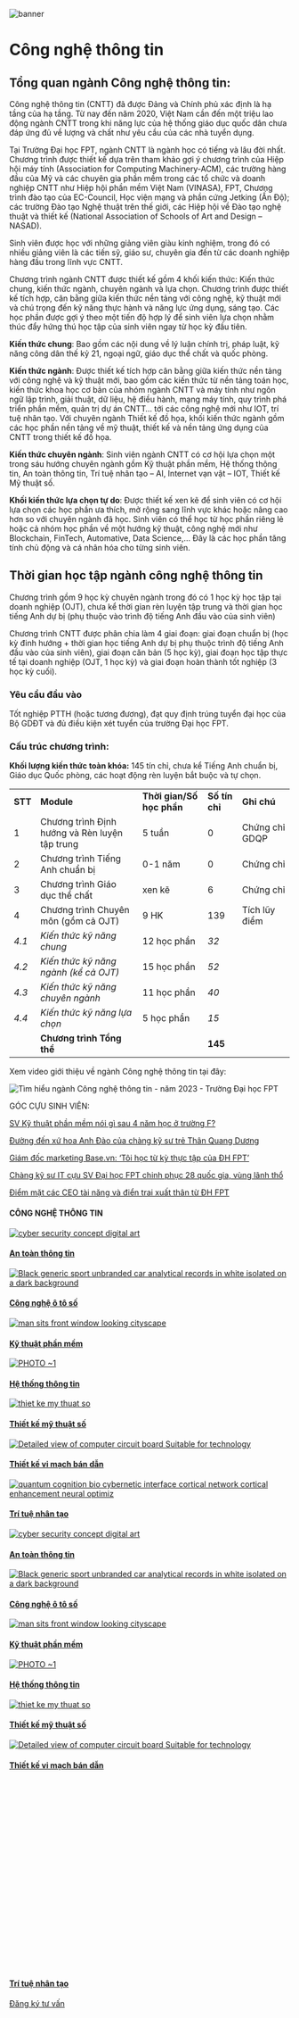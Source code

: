 ![banner](https://daihoc.fpt.edu.vn/wp-content/uploads/2025/01/header-2024-png.avif)

# Công nghệ thông tin

## **Tổng quan ngành Công nghệ thông tin:**

Công nghệ thông tin (CNTT) đã được Đảng và Chính phủ xác định là hạ tầng của hạ tầng. Từ nay đến năm 2020, Việt Nam cần đến một triệu lao động ngành CNTT trong khi năng lực của hệ thống giáo dục quốc dân chưa đáp ứng đủ về lượng và chất như yêu cầu của các nhà tuyển dụng.

Tại Trường Đại học FPT, ngành CNTT là ngành học có tiếng và lâu đời nhất. Chương trình được thiết kế dựa trên tham khảo gợi ý chương trình của Hiệp hội máy tính (Association for Computing Machinery-ACM), các trường hàng đầu của Mỹ và các chuyên gia phần mềm trong các tổ chức và doanh nghiệp CNTT như Hiệp hội phần mềm Việt Nam (VINASA), FPT, Chương trình đào tạo của EC-Council, Học viện mạng và phần cứng Jetking (Ấn Độ); các trường Đào tạo Nghệ thuật trên thế giới, các Hiệp hội về Đào tạo nghệ thuật và thiết kế (National Association of Schools of Art and Design – NASAD).

Sinh viên được học với những giảng viên giàu kinh nghiệm, trong đó có nhiều giảng viên là các tiến sỹ, giáo sư, chuyên gia đến từ các doanh nghiệp hàng đầu trong lĩnh vực CNTT.

Chương trình ngành CNTT được thiết kế gồm 4 khối kiến thức: Kiến thức chung, kiến thức ngành, chuyên ngành và lựa chọn. Chương trình được thiết kế tích hợp, cân bằng giữa kiến thức nền tảng với công nghệ, kỹ thuật mới và chú trọng đến kỹ năng thực hành và năng lực ứng dụng, sáng tạo. Các học phần được gợi ý theo một tiến độ hợp lý để sinh viên lựa chọn nhằm thúc đẩy hứng thú học tập của sinh viên ngay từ học kỳ đầu tiên.

**Kiến thức chung**: Bao gồm các nội dung về lý luận chính trị, pháp luật, kỹ năng công dân thế kỷ 21, ngoại ngữ, giáo dục thể chất và quốc phòng.

**Kiến thức ngành**: Được thiết kế tích hợp cân bằng giữa kiến thức nền tảng với công nghệ và kỹ thuật mới, bao gồm các kiến thức từ nền tảng toán học, kiến thức khoa học cơ bản của nhóm ngành CNTT và máy tính như ngôn ngữ lập trình, giải thuật, dữ liệu, hệ điều hành, mạng máy tính, quy trình phá triển phần mềm, quản trị dự án CNTT… tới các công nghệ mới như IOT, trí tuệ nhân tạo. Với chuyên ngành Thiết kế đồ họa, khối kiến thức ngành gồm các học phần nền tảng về mỹ thuật, thiết kế và nền tảng ứng dụng của CNTT trong thiết kế đồ họa.

**Kiến thức chuyên ngành**: Sinh viên ngành CNTT có cơ hội lựa chọn một trong sáu hướng chuyên ngành gồm Kỹ thuật phần mềm, Hệ thống thông tin, An toàn thông tin, Trí tuệ nhân tạo – AI, Internet vạn vật – IOT, Thiết kế Mỹ thuật số.

**Khối kiến thức lựa chọn tự do**: Được thiết kế xen kẽ để sinh viên có cơ hội lựa chọn các học phần ưa thích, mở rộng sang lĩnh vực khác hoặc nâng cao hơn so với chuyên ngành đã học. Sinh viên có thể học từ học phần riêng lẻ hoặc cả nhóm học phần về một hướng kỹ thuật, công nghệ mới như Blockchain, FinTech, Automative, Data Science,… Đây là các học phần tăng tính chủ động và cá nhân hóa cho từng sinh viên.

## **Thời gian học tập ngành công nghệ thông tin**

Chương trình gồm 9 học kỳ chuyên ngành trong đó có 1 học kỳ học tập tại doanh nghiệp (OJT), chưa kể thời gian rèn luyện tập trung và thời gian học tiếng Anh dự bị (phụ thuộc vào trình độ tiếng Anh đầu vào của sinh viên)

Chương trình CNTT được phân chia làm 4 giai đoạn: giai đoạn chuẩn bị (học kỳ đinh hướng + thời gian học tiếng Anh dự bị phụ thuộc trình độ tiếng Anh đầu vào của sinh viên), giai đoạn căn bản (5 học kỳ), giai đoạn học tập thực tế tại doanh nghiệp (OJT, 1 học kỳ) và giai đoạn hoàn thành tốt nghiệp (3 học kỳ cuối).

### **Yêu cầu đầu vào**

Tốt nghiệp PTTH (hoặc tương đương), đạt quy định trúng tuyển đại học của Bộ GDĐT và đủ điều kiện xét tuyển của trường Đại học FPT.

### **Cấu trúc chương trình:**

**Khối lượng kiến thức toàn khóa:** 145 tín chỉ, chưa kể Tiếng Anh chuẩn bị, Giáo dục Quốc phòng, các hoạt động rèn luyện bắt buộc và tự chọn.

|     |     |     |     |     |
| --- | --- | --- | --- | --- |
| **STT** | **Module** | **Thời gian/Số học** **phần** | **Số tín** **chỉ** | **Ghi chú** |
| 1 | Chương trình Định hướng và Rèn luyện tập trung | 5 tuần | 0 | Chứng chỉ GDQP |
| 2 | Chương trình Tiếng Anh chuẩn bị | 0-1 năm | 0 | Chứng chỉ |
| 3 | Chương trình Giáo dục thể chất | xen kẽ | 6 | Chứng chỉ |
| 4 | Chương trình Chuyên môn (gồm cả OJT) | 9 HK | 139 | Tích lũy điểm |
| _4.1_ | _Kiến thức kỹ năng chung_ | 12 học phần | _32_ |  |
| _4.2_ | _Kiến thức kỹ năng ngành (kể cả OJT)_ | 15 học phần | _52_ |  |
| _4.3_ | _Kiến thức kỹ năng chuyên ngành_ | 11 học phần | _40_ |  |
| _4.4_ | _Kiến thức kỹ năng lựa chọn_ | 5 học phần | _15_ |  |
|  | **Chương trình Tổng thể** |  | **145** |  |

Xem video giới thiệu về ngành Công nghệ thông tin tại đây:

![Tìm hiểu ngành Công nghệ thông tin - năm 2023 - Trường Đại học FPT](https://i.ytimg.com/vi/hWRVroWzjDc/hqdefault.jpg)

GÓC CỰU SINH VIÊN:

[SV Kỹ thuật phần mềm nói gì sau 4 năm học ở trường F?](https://daihoc.fpt.edu.vn/sv-ky-thuat-phan-mem-noi-gi-sau-4-nam-hoc-o-truong-f/)

[Đường đến xứ hoa Anh Đào của chàng kỹ sư trẻ Thân Quang Dương](https://daihoc.fpt.edu.vn/duong-den-xu-hoa-anh-dao-cua-chang-ky-su-tre-than-quang-duong/)

[Giám đốc marketing Base.vn: ‘Tôi học từ kỳ thực tập của ĐH FPT’](https://daihoc.fpt.edu.vn/giam-doc-marketing-base-vn-toi-hoc-tu-ky-thuc-tap-cua-dh-fpt/)

[Chàng kỹ sư IT cựu SV Đại học FPT chinh phục 28 quốc gia, vùng lãnh thổ](https://daihoc.fpt.edu.vn/chang-ky-su-it-cuu-sv-dai-hoc-fpt-chinh-phuc-28-quoc-gia-vung-lanh-tho/)

[Điểm mặt các CEO tài năng và điển trai xuất thân từ ĐH FPT](https://daihoc.fpt.edu.vn/diem-mat-cac-ceo-tai-nang-va-dien-trai-xuat-than-tu-dh-fpt/)

#### CÔNG NGHỆ THÔNG TIN

[![cyber security concept digital art](https://daihoc.fpt.edu.vn/wp-content/uploads/2024/11/cyber-security-concept-digital-art-2048x1148.avif)](https://daihoc.fpt.edu.vn/nganh-hoc/cong-nghe-thong-tin/an-toan-thong-tin/)

#### [An toàn thông tin](https://daihoc.fpt.edu.vn/nganh-hoc/cong-nghe-thong-tin/an-toan-thong-tin/)

[![Black generic sport unbranded car analytical records in white isolated on a dark background](https://daihoc.fpt.edu.vn/wp-content/uploads/2024/11/black-generic-sport-unbranded-car-analytical-records-white-isolated-dark-background-2048x924.avif)](https://daihoc.fpt.edu.vn/nganh-hoc/cong-nghe-thong-tin/cong-nghe-o-to-so/)

#### [Công nghệ ô tô số](https://daihoc.fpt.edu.vn/nganh-hoc/cong-nghe-thong-tin/cong-nghe-o-to-so/)

[![man sits front window looking cityscape](https://daihoc.fpt.edu.vn/wp-content/uploads/2024/11/man-sits-front-window-looking-cityscape-2048x512.avif)](https://daihoc.fpt.edu.vn/nganh-hoc/cong-nghe-thong-tin/ky-thuat-phan-mem/)

#### [Kỹ thuật phần mềm](https://daihoc.fpt.edu.vn/nganh-hoc/cong-nghe-thong-tin/ky-thuat-phan-mem/)

[![PHOTO ~1](https://daihoc.fpt.edu.vn/wp-content/uploads/2016/11/PHOTO-1-2048x585.avif)](https://daihoc.fpt.edu.vn/nganh-hoc/cong-nghe-thong-tin/he-thong-thong-tin/)

#### [Hệ thống thông tin](https://daihoc.fpt.edu.vn/nganh-hoc/cong-nghe-thong-tin/he-thong-thong-tin/)

[![thiet ke my thuat so](https://daihoc.fpt.edu.vn/wp-content/uploads/2024/11/thiet-ke-my-thuat-so-png.avif)](https://daihoc.fpt.edu.vn/nganh-hoc/cong-nghe-truyen-thong/thiet-ke-my-thuat-so/)

#### [Thiết kế mỹ thuật số](https://daihoc.fpt.edu.vn/nganh-hoc/cong-nghe-thong-tin/thiet-ke-my-thuat-so/)

[![Detailed view of computer circuit board Suitable for technology](https://daihoc.fpt.edu.vn/wp-content/uploads/2024/11/detailed-view-computer-circuit-board-suitable-technology-concepts-2048x1170.avif)](https://daihoc.fpt.edu.vn/nganh-hoc/cong-nghe-thong-tin/thiet-ke-vi-mach-ban-dan/)

#### [Thiết kế vi mạch bán dẫn](https://daihoc.fpt.edu.vn/nganh-hoc/cong-nghe-thong-tin/thiet-ke-vi-mach-ban-dan/)

[![quantum cognition bio cybernetic interface cortical network cortical enhancement neural optimiz](https://daihoc.fpt.edu.vn/wp-content/uploads/2024/11/quantum-cognition-bio-cybernetic-interface-cortical-network-cortical-enhancement-neural-optimiz-1536x1024.avif)](https://daihoc.fpt.edu.vn/nganh-hoc/cong-nghe-thong-tin/tri-tue-nhan-tao-ai/)

#### [Trí tuệ nhân tạo](https://daihoc.fpt.edu.vn/nganh-hoc/cong-nghe-thong-tin/tri-tue-nhan-tao-ai/)

[![cyber security concept digital art](https://daihoc.fpt.edu.vn/wp-content/uploads/2024/11/cyber-security-concept-digital-art-2048x1148.avif)](https://daihoc.fpt.edu.vn/nganh-hoc/cong-nghe-thong-tin/an-toan-thong-tin/)

#### [An toàn thông tin](https://daihoc.fpt.edu.vn/nganh-hoc/cong-nghe-thong-tin/an-toan-thong-tin/)

[![Black generic sport unbranded car analytical records in white isolated on a dark background](https://daihoc.fpt.edu.vn/wp-content/uploads/2024/11/black-generic-sport-unbranded-car-analytical-records-white-isolated-dark-background-2048x924.avif)](https://daihoc.fpt.edu.vn/nganh-hoc/cong-nghe-thong-tin/cong-nghe-o-to-so/)

#### [Công nghệ ô tô số](https://daihoc.fpt.edu.vn/nganh-hoc/cong-nghe-thong-tin/cong-nghe-o-to-so/)

[![man sits front window looking cityscape](https://daihoc.fpt.edu.vn/wp-content/uploads/2024/11/man-sits-front-window-looking-cityscape-2048x512.avif)](https://daihoc.fpt.edu.vn/nganh-hoc/cong-nghe-thong-tin/ky-thuat-phan-mem/)

#### [Kỹ thuật phần mềm](https://daihoc.fpt.edu.vn/nganh-hoc/cong-nghe-thong-tin/ky-thuat-phan-mem/)

[![PHOTO ~1](https://daihoc.fpt.edu.vn/wp-content/uploads/2016/11/PHOTO-1-2048x585.avif)](https://daihoc.fpt.edu.vn/nganh-hoc/cong-nghe-thong-tin/he-thong-thong-tin/)

#### [Hệ thống thông tin](https://daihoc.fpt.edu.vn/nganh-hoc/cong-nghe-thong-tin/he-thong-thong-tin/)

[![thiet ke my thuat so](https://daihoc.fpt.edu.vn/wp-content/uploads/2024/11/thiet-ke-my-thuat-so-png.avif)](https://daihoc.fpt.edu.vn/nganh-hoc/cong-nghe-truyen-thong/thiet-ke-my-thuat-so/)

#### [Thiết kế mỹ thuật số](https://daihoc.fpt.edu.vn/nganh-hoc/cong-nghe-thong-tin/thiet-ke-my-thuat-so/)

[![Detailed view of computer circuit board Suitable for technology](https://daihoc.fpt.edu.vn/wp-content/uploads/2024/11/detailed-view-computer-circuit-board-suitable-technology-concepts-2048x1170.avif)](https://daihoc.fpt.edu.vn/nganh-hoc/cong-nghe-thong-tin/thiet-ke-vi-mach-ban-dan/)

#### [Thiết kế vi mạch bán dẫn](https://daihoc.fpt.edu.vn/nganh-hoc/cong-nghe-thong-tin/thiet-ke-vi-mach-ban-dan/)

[![quantum cognition bio cybernetic interface cortical network cortical enhancement neural optimiz](data:image/svg+xml,%3Csvg%20xmlns='http://www.w3.org/2000/svg'%20viewBox='0%200%20910%20607'%3E%3C/svg%3E)](https://daihoc.fpt.edu.vn/nganh-hoc/cong-nghe-thong-tin/tri-tue-nhan-tao-ai/)

#### [Trí tuệ nhân tạo](https://daihoc.fpt.edu.vn/nganh-hoc/cong-nghe-thong-tin/tri-tue-nhan-tao-ai/)

[Đăng ký tư vấn](https://daihoc.fpt.edu.vn/dang-ky-truc-tuyen/)